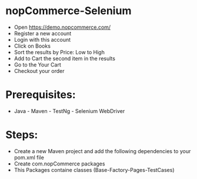 # nopCommerce-Selenium

* Open https://demo.nopcommerce.com/
* Register a new account
* Login with this account
* Click on Books
* Sort the results by Price: Low to High
* Add to Cart the second item in the results
* Go to the Your Cart
* Checkout your order
  
# Prerequisites:
* Java - Maven - TestNg - Selenium WebDriver

# Steps:
* Create a new Maven project and add the following dependencies to your pom.xml file
*  Create com.nopCommerce packages
*   This Packages containe classes (Base-Factory-Pages-TestCases)
